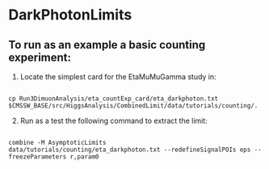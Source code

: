 # DarkPhotonLimits

## To run as an example a basic counting experiment:

1. Locate the simplest card for the EtaMuMuGamma study in:
<pre><code>
cp Run3DimuonAnalysis/eta_countExp_card/eta_darkphoton.txt $CMSSW_BASE/src/HiggsAnalysis/CombinedLimit/data/tutorials/counting/.
</code></pre>

2. Run as a test the following command to extract the limit: 
<pre><code>
combine -M AsymptoticLimits  data/tutorials/counting/eta_darkphoton.txt --redefineSignalPOIs eps --freezeParameters r,param0
</code></pre>

